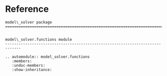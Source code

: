 # Reference

<!--
The content of the {eval-rst} block below is generated by the command:
poetry run sphinx-apidoc -T -f -t ./docs/templates -o ./docs ./src
from the root directory.

You need to rerun the command when python files are added, deleted or renamed.
Copy the content from the generated
model_solver.rst file to the {eval-rst} block below and
delete the .rst file afterwards.
-->

```{eval-rst}
model\_solver package
=============================================================================


model\_solver.functions module
-----------------------------------------------------------------------------

.. automodule:: model_solver.functions
   :members:
   :undoc-members:
   :show-inheritance:
```

